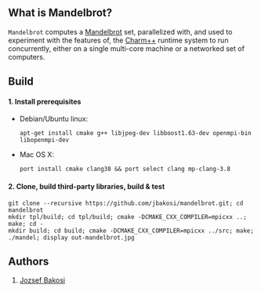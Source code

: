 ## What is Mandelbrot?

`Mandelbrot` computes a
[Mandelbrot](https://en.wikipedia.org/wiki/Mandelbrot_set) set, parallelized
with, and used to experiment with the features of, the
[Charm++](http://charm.cs.illinois.edu) runtime system to run concurrently,
either on a single multi-core machine or a networked set of computers.

## Build

#### 1. Install prerequisites

- Debian/Ubuntu linux:

   ```
   apt-get install cmake g++ libjpeg-dev libboost1.63-dev openmpi-bin libopenmpi-dev
   ```

- Mac OS X:

   ```
   port install cmake clang38 && port select clang mp-clang-3.8
   ```

#### 2. Clone, build third-party libraries, build & test

   ```
   git clone --recursive https://github.com/jbakosi/mandelbrot.git; cd mandelbrot
   mkdir tpl/build; cd tpl/build; cmake -DCMAKE_CXX_COMPILER=mpicxx ..; make; cd -
   mkdir build; cd build; cmake -DCMAKE_CXX_COMPILER=mpicxx ../src; make; ./mandel; display out-mandelbrot.jpg
   ```

## Authors

1. [Jozsef Bakosi](https://gitlab.lanl.gov/jbakosi)
